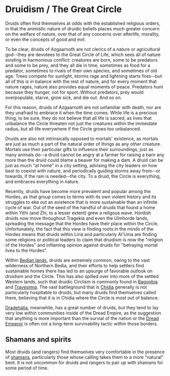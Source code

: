 # Druidism / The Great Circle

Druids often find themselves at odds with the established religious orders, in that the animistic nature of druidic beliefs places much greater concern on the welfare of nature, over that of any concerns over afterlife, morality, or even the concepts of good and evil.

To be clear, druids of Azgaarnoth are not clerics of a nature or agricultural god--they are devotees to the Great Circle of Life, which sees all of nature existing in harmonious conflict: creatures are born, some to be predators and some to be prey, and they all die in time, sometimes as food for a predator, sometimes to rivals of their own species, and sometimes of old age. Trees compete for sunlight, storms rage and lightning starts fires--but all of this is in balance with the rest of nature, and for every moment that nature rages, nature also provides equal moments of peace. Predators hunt because they hunger, not for sport. Without predators, prey would overpopulate, starve, grow sick, and die out. And so on.

For this reason, druids of Azgaarnoth are not unfamiliar with death, nor are they unafraid to embrace it when the time comes. While life is a precious thing, to be sure, they do not believe that all life is sacred, as lives that unbalance the Circle threaten not just the creatures within the immeidate radius, but all life everywhere if the Circle grows too unbalanced.

Druids are also not intrinsically opposed to mortals' existence, as mortals are just as much a part of the natural order of things as any other creature. Mortals use their particular gifts to influence their surroundings, just as many animals do--a druid cannot be angry at a farmer for raising a barn any more than the druid could blame a beaver for making a dam. A druid can be just as much "at home" in a city setting, advising the city leaders on how best to coexist with nature, and periodically guiding storms away from--or towards, if the rain is needed--the city. To a druid, the Circle is everything, and embraces everything in nature.

Recently, druids have become more prevalent and popular among the Hordes, as that group comes to terms with its own violent history and its struggles to eke out an existence that is more sustainable than an infinite cycle of war. Out of the seed of the handful of druids that found a home within Yithi (and Zhi, to a lesser extent) grew a religous wave. Hordish druids now move throughout Tragekia and even the Ulmhorde lands, spreading the message that the Hordes have their place within the Circle. Unfortunately, the fact that this view is finding roots in the minds of the Hordes means that druids within Liria and particularly Al'Uma are finding some religions or political leaders to claim that druidism is now the "religion of the Hordes" and inflaming opinion against druids for "betraying mortal lives to the Hordes".

Within [Bedian lands](../Nations/Bedia.md), druids are extremely common, owing to the vast wilderness of Northern Bedia, and their efforts to help settlers find sustainable homes there has led to an upsurge of favorable outlook on druidism and the Circle. This has also spilled over into more of the settled Western lands, such that druidic Circlism is commonly found in [Bagonbia](../Nations/Bagonbia.md) and [Travesimia](../Nations/Travesimia.md). The vast battleground that is [Chidia](../Geography/Chidia.md) generally is not particularly hospitable to druids, but many druids find themselves called there, believing that it is in Chidia where the Circle is most out of balance.

[Dradehalia](../Nations/Dradehalia.md), meanwhile, has a great number of druids, but they tend to lay very low within communities inside of the Dread Empire, as the suggestion that anything is more important than the survial of the nation or the [Dread Emperor](../People/DreadEmperor.md) is often not a long-term survivability tactic within those borders.

## Shamans and spirits
Most druids (and rangers) find themselves very comfortable in the presence of [shamans](../Classes/Shaman.md), particularly those whose calling takes them to a more "natural" bent. It is not uncommon for druids and rangers to pair up with shamans for some period of time.
